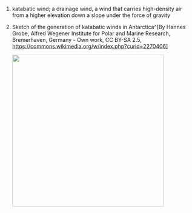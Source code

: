 1. katabatic wind; a drainage wind, a wind that carries high-density air from a higher elevation down a slope under the force of gravity
2. Sketch of the generation of katabatic winds in Antarctica^[By Hannes Grobe, Alfred Wegener Institute for Polar and Marine Research, Bremerhaven, Germany - Own work, CC BY-SA 2.5, https://commons.wikimedia.org/w/index.php?curid=2270406]

	<img src="https://upload.wikimedia.org/wikipedia/commons/7/76/Katabatic-wind_hg.png" width="400" />